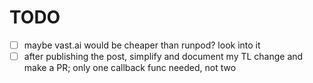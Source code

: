 # TODO
- [ ] maybe vast.ai would be cheaper than runpod? look into it
- [ ] after publishing the post, simplify and document my TL change and make a PR; only one callback func needed, not two